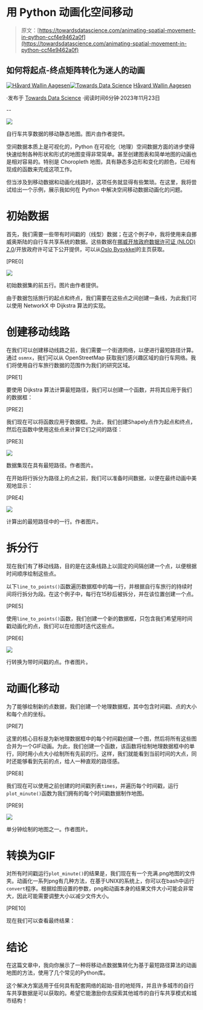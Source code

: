 # 用 Python 动画化空间移动

> 原文：[https://towardsdatascience.com/animating-spatial-movement-in-python-ccf4e9462a0f](https://towardsdatascience.com/animating-spatial-movement-in-python-ccf4e9462a0f)

## 如何将起点-终点矩阵转化为迷人的动画

[](https://medium.com/@haavardwallinaagesen?source=post_page-----ccf4e9462a0f--------------------------------)[![Håvard Wallin Aagesen](../Images/45b79e090806b39359781b56710cbe77.png)](https://medium.com/@haavardwallinaagesen?source=post_page-----ccf4e9462a0f--------------------------------)[](https://towardsdatascience.com/?source=post_page-----ccf4e9462a0f--------------------------------)[![Towards Data Science](../Images/a6ff2676ffcc0c7aad8aaf1d79379785.png)](https://towardsdatascience.com/?source=post_page-----ccf4e9462a0f--------------------------------) [Håvard Wallin Aagesen](https://medium.com/@haavardwallinaagesen?source=post_page-----ccf4e9462a0f--------------------------------)

·发布于 [Towards Data Science](https://towardsdatascience.com/?source=post_page-----ccf4e9462a0f--------------------------------) ·阅读时间6分钟·2023年11月23日

--

![](../Images/61608028da72395e20f21dca85cb6f13.png)

自行车共享数据的移动静态地图。图片由作者提供。

空间数据本质上是可视化的，Python 在可视化（地理）空间数据方面的进步使得快速绘制各种形状和形式的地图变得非常简单。甚至创建图表和简单地图的动画也是相对容易的。特别是 Choropleth 地图，具有静态多边形和变化的颜色，已经有现成的函数来完成这项工作。

但当涉及到移动数据和动画化线路时，这项任务就显得有些繁琐。在这里，我将尝试给出一个示例，展示我如何在 Python 中解决空间移动数据动画化的问题。

# 初始数据

首先，我们需要一些带有时间戳的（线型）数据；在这个例子中，我将使用来自挪威奥斯陆的自行车共享系统的数据。这些数据在[挪威开放政府数据许可证 (NLOD) 2.0](https://data.norge.no/nlod/no/2.0#_lisensavtalens_innledning)/开放政府许可证下公开提供，可以从[Oslo Bysykkel](https://oslobysykkel.no/en/open-data)的主页获取。

[PRE0]

![](../Images/354963fa584d5a2b6b724da8d3e451e4.png)

初始数据集的前五行。图片由作者提供。

由于数据包括旅行的起点和终点，我们需要在这些点之间创建一条线，为此我们可以使用 NetworkX 中 Dijkstra 算法的实现。

# 创建移动线路

在我们可以创建移动线路之前，我们需要一个街道网络，以便进行最短路径计算。通过 `osmnx`，我们可以从 OpenStreetMap 获取我们感兴趣区域的自行车网络。我们将使用自行车旅行数据的范围作为我们的研究区域。

[PRE1]

要使用 Dijkstra 算法计算最短路径，我们可以创建一个函数，并将其应用于我们的数据框：

[PRE2]

我们现在可以将函数应用于数据框。为此，我们创建Shapely点作为起点和终点，然后在函数中使用这些点来计算它们之间的路径：

[PRE3]

![](../Images/628ce3f468ef6e39878eb79efadd9dda.png)

数据集现在具有最短路径。作者图片。

在开始将行拆分为路径上的点之前，我们可以准备时间数据，以便在最终动画中美观地显示：

[PRE4]

![](../Images/b9fcef2d05b905ca87e58a624d7b9c63.png)

计算出的最短路径中的一行。作者图片。

# 拆分行

现在我们有了移动线路，目的是在这条线路上以固定的间隔创建一个点，以便根据时间顺序绘制这些点。

以下`line_to_points()`函数遍历数据框中的每一行，并根据自行车旅行的持续时间将行拆分为段。在这个例子中，每行在15秒后被拆分，并在该位置创建一个点。

[PRE5]

使用`line_to_points()`函数，我们创建一个新的数据框，只包含我们希望用时间戳动画化的点，我们可以在绘图时迭代这些点。

[PRE6]

![](../Images/e750c61c1ce08d551aa47f1deb9fa32d.png)

行转换为带时间戳的点。作者图片。

# 动画化移动

为了能够绘制新的点数据，我们创建一个地理数据框，其中包含时间戳、点的大小和每个点的坐标。

[PRE7]

这里的核心目标是为新地理数据框中的每个时间戳创建一个图，然后将所有这些图合并为一个GIF动画。为此，我们创建一个函数，该函数将绘制地理数据框中的单行，同时用小点大小绘制所有先前的行。这样，我们就能看到当前时间的大点，同时还能够看到先前的点，给人一种直观的路径感。

[PRE8]

我们现在可以使用之前创建的时间戳列表`times`，并遍历每个时间戳，运行`plot_minute()`函数为我们拥有的每个时间戳数据制作地图。

[PRE9]

![](../Images/1286f6e36dd46e7bfadee393deec629f.png)

单分钟绘制的地图之一。作者图片。

# 转换为GIF

对所有时间戳运行`plot_minute()`的结果是，我们现在有一个充满.png地图的文件夹。动画化一系列png有几种方法，在基于UNIX的系统上，你可以在bash中运行`convert`程序。根据绘图设置的参数，png和动画本身的结果文件大小可能会非常大，因此可能需要调整大小以减少文件大小。

[PRE10]

现在我们可以查看最终结果：

# 结论

在这篇文章中，我向你展示了一种将移动点数据集转化为基于最短路径算法的动画地图的方法，使用了几个常见的Python库。

这个解决方案适用于任何具有配套网络的起始-目的地矩阵，并且许多城市的自行车共享数据是可以获取的。希望它能激励你去探索其他城市的自行车共享模式和城市结构！
